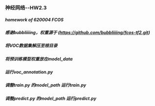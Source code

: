 ### 神经网络--HW2.3
##### homework of 620004 FCOS
##### 感谢bubbliiiing，权重源于 (https://github.com/bubbliiiing/fcos-tf2.git)
##### 将VOC数据集解压至根目录
##### 将预训练模型权重放在model_data
##### 运行voc_annotation.py
##### 调整train.py 的model_path 运行train.py
##### 调整predict.py 的model_path 运行predict.py
